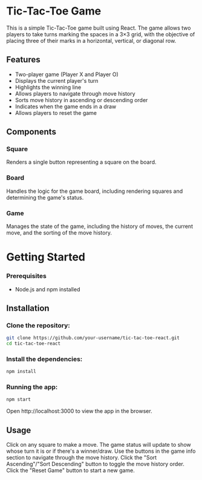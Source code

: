 # Tic-Tac-Toe Game

This is a simple Tic-Tac-Toe game built using React. The game allows two players to take turns marking the spaces in a 3×3 grid, with the objective of placing three of their marks in a horizontal, vertical, or diagonal row.

## Features

- Two-player game (Player X and Player O)
- Displays the current player's turn
- Highlights the winning line
- Allows players to navigate through move history
- Sorts move history in ascending or descending order
- Indicates when the game ends in a draw
- Allows players to reset the game

## Components

### Square

Renders a single button representing a square on the board.

### Board

Handles the logic for the game board, including rendering squares and determining the game's status.

### Game

Manages the state of the game, including the history of moves, the current move, and the sorting of the move history.

# Getting Started

### Prerequisites

- Node.js and npm installed

## Installation

### Clone the repository:

```bash
git clone https://github.com/your-username/tic-tac-toe-react.git
cd tic-tac-toe-react
```

### Install the dependencies:

```bash
npm install
```


### Running the app:

```bash
npm start
```
Open http://localhost:3000 to view the app in the browser.


## Usage

Click on any square to make a move.
The game status will update to show whose turn it is or if there's a winner/draw.
Use the buttons in the game info section to navigate through the move history.
Click the "Sort Ascending"/"Sort Descending" button to toggle the move history order.
Click the "Reset Game" button to start a new game.


